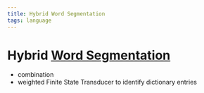```yaml
---
title: Hybrid Word Segmentation
tags: language
---
```


# Hybrid [Word Segmentation](Word%20Segmentation.md)
- combination
- weighted Finite State Transducer to identify dictionary entries






















































































